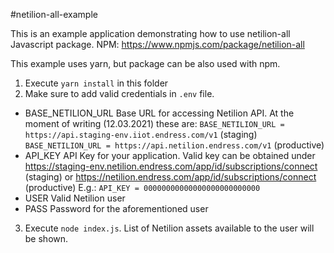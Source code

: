 #netilion-all-example

This is an example application demonstrating how to use netilion-all Javascript package.
NPM: https://www.npmjs.com/package/netilion-all

This example uses yarn, but package can be also used with npm.  

1. Execute `yarn install` in this folder
2. Make sure to add valid credentials in `.env` file.
* BASE_NETILION_URL
Base URL for accessing Netilion API. At the moment of writing (12.03.2021) these are:
`BASE_NETILION_URL = https://api.staging-env.iiot.endress.com/v1` (staging)
`BASE_NETILION_URL = https://api.netilion.endress.com/v1` (productive)
* API_KEY
API Key for your application. Valid key can be obtained under 
https://staging-env.netilion.endress.com/app/id/subscriptions/connect (staging)
or
https://netilion.endress.com/app/id/subscriptions/connect (productive)
E.g.:
`API_KEY = 00000000000000000000000000`
* USER 
Valid Netilion user
* PASS
Password for the aforementioned user

3. Execute `node index.js`. List of Netilion assets available to the user will be shown.
